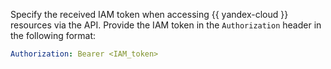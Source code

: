 Specify the received IAM token when accessing {{ yandex-cloud }} resources via the API. Provide the IAM token in the `Authorization` header in the following format:

```yaml
Authorization: Bearer <IAM_token>
```